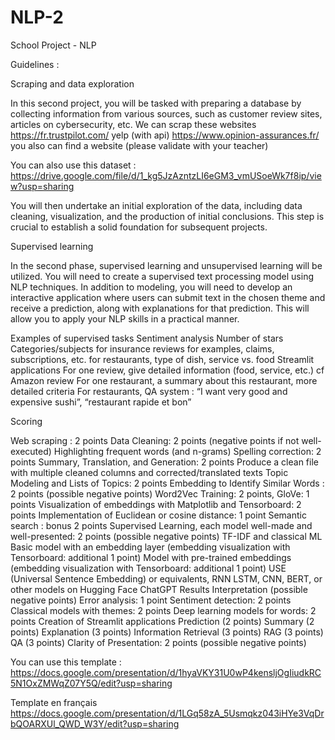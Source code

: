# NLP-2
School Project - NLP


Guidelines : 

Scraping and data exploration

In this second project, you will be tasked with preparing a database by collecting information from various sources, such as customer review sites, articles on cybersecurity, etc.
We can scrap these websites
https://fr.trustpilot.com/
yelp (with api)
https://www.opinion-assurances.fr/
you also can find a website (please validate with your teacher)

You can also use this dataset : https://drive.google.com/file/d/1_kg5JzAzntzLI6eGM3_vmUSoeWk7f8ip/view?usp=sharing

You will then undertake an initial exploration of the data, including data cleaning, visualization, and the production of initial conclusions. This step is crucial to establish a solid foundation for subsequent projects.


Supervised learning

In the second phase, supervised learning and unsupervised learning will be utilized. You will need to create a supervised text processing model using NLP techniques. In addition to modeling, you will need to develop an interactive application where users can submit text in the chosen theme and receive a prediction, along with explanations for that prediction. This will allow you to apply your NLP skills in a practical manner.

Examples of supervised tasks
Sentiment analysis
Number of stars
Categories/subjects
for insurance reviews for examples, claims, subscriptions, etc.
for restaurants, type of dish, service vs. food
Streamlit applications
For one review, give detailed information (food, service, etc.) cf Amazon review
For one restaurant, a summary about this restaurant, more detailed criteria
For restaurants, QA system : “I want very good and expensive sushi”, “restaurant rapide et bon”

Scoring

Web scraping : 2 points
Data Cleaning: 2 points (negative points if not well-executed)
Highlighting frequent words (and n-grams)
Spelling correction: 2 points
Summary, Translation, and Generation: 2 points
Produce a clean file with multiple cleaned columns and corrected/translated texts
Topic Modeling and Lists of Topics: 2 points
Embedding to Identify Similar Words : 2 points (possible negative points)
Word2Vec Training: 2 points, GloVe: 1 points
Visualization of embeddings with Matplotlib and Tensorboard: 2 points
Implementation of Euclidean or cosine distance: 1 point
Semantic search : bonus 2 points
Supervised Learning, each model well-made and well-presented: 2 points (possible negative points)
TF-IDF and classical ML
Basic model with an embedding layer (embedding visualization with Tensorboard: additional 1 point)
Model with pre-trained embeddings (embedding visualization with Tensorboard: additional 1 point)
USE (Universal Sentence Embedding) or equivalents, RNN LSTM, CNN, BERT, or other models on Hugging Face
ChatGPT
Results Interpretation (possible negative points)
Error analysis: 1 point
Sentiment detection: 2 points
Classical models with themes: 2 points
Deep learning models for words: 2 points
Creation of Streamlit applications
Prediction (2 points)
Summary (2 points)
Explanation (3 points)
Information Retrieval  (3 points)
RAG (3 points)
QA (3 points)
Clarity of Presentation: 2 points (possible negative points)

You can use this template : 
https://docs.google.com/presentation/d/1hyaVKY31U0wP4kensljOgIiudkRC5N1OxZMWqZ07Y5Q/edit?usp=sharing

Template en français
https://docs.google.com/presentation/d/1LGq58zA_5Usmqkz043iHYe3VqDrbQOARXUl_QWD_W3Y/edit?usp=sharing

